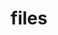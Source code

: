 ---
title: files
unicode_regular: \eb3d
unicode_bold: \eb3c
unicode_solid: \eb3e
unicode_brand: 
---